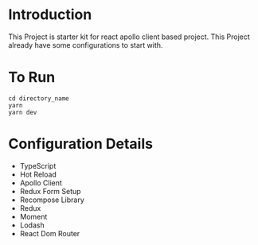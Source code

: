 # Introduction
This Project is starter kit for react apollo client based project. This Project already have some configurations to start with.

# To Run
`cd directory_name`  
`yarn`  
`yarn dev`

# Configuration Details
* TypeScript
* Hot Reload
* Apollo Client
* Redux Form Setup
* Recompose Library
* Redux
* Moment
* Lodash
* React Dom Router
